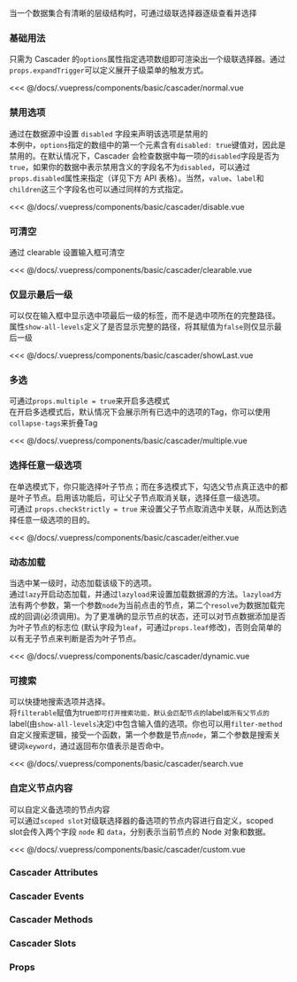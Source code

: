 当一个数据集合有清晰的层级结构时，可通过级联选择器逐级查看并选择

### 基础用法

只需为 Cascader 的`options`属性指定选项数组即可渲染出一个级联选择器。通过`props.expandTrigger`可以定义展开子级菜单的触发方式。

<div class="comp-wrapper mg-16 with-code">
    <div class="comp-disply-wrapper">
        <basic-cascader-normal />
    </div>
</div>

<<< @/docs/.vuepress/components/basic/cascader/normal.vue

### 禁用选项

通过在数据源中设置 `disabled` 字段来声明该选项是禁用的<br>
本例中，`options`指定的数组中的第一个元素含有`disabled: true`键值对，因此是禁用的。在默认情况下，Cascader 会检查数据中每一项的`disabled`字段是否为`true`，如果你的数据中表示禁用含义的字段名不为`disabled`，可以通过`props.disabled`属性来指定（详见下方 API 表格）。当然，`value`、`label`和`children`这三个字段名也可以通过同样的方式指定。

<div class="comp-wrapper mg-16 with-code">
    <div class="comp-disply-wrapper">
        <basic-cascader-disable />
    </div>
</div>

<<< @/docs/.vuepress/components/basic/cascader/disable.vue

### 可清空

通过 clearable 设置输入框可清空

<div class="comp-wrapper mg-16 with-code">
    <div class="comp-disply-wrapper">
        <basic-cascader-clearable />
    </div>
</div>

<<< @/docs/.vuepress/components/basic/cascader/clearable.vue

### 仅显示最后一级

可以仅在输入框中显示选中项最后一级的标签，而不是选中项所在的完整路径。<br>属性`show-all-levels`定义了是否显示完整的路径，将其赋值为`false`则仅显示最后一级

<div class="comp-wrapper mg-16 with-code">
    <div class="comp-disply-wrapper">
        <basic-cascader-showLast />
    </div>
</div>

<<< @/docs/.vuepress/components/basic/cascader/showLast.vue

### 多选

可通过`props.multiple = true`来开启多选模式<br>在开启多选模式后，默认情况下会展示所有已选中的选项的Tag，你可以使用`collapse-tags`来折叠Tag

<div class="comp-wrapper mg-16 with-code">
    <div class="comp-disply-wrapper">
        <basic-cascader-multiple />
    </div>
</div>

<<< @/docs/.vuepress/components/basic/cascader/multiple.vue

### 选择任意一级选项

在单选模式下，你只能选择叶子节点；而在多选模式下，勾选父节点真正选中的都是叶子节点。启用该功能后，可让父子节点取消关联，选择任意一级选项。<br>可通过 `props.checkStrictly = true` 来设置父子节点取消选中关联，从而达到选择任意一级选项的目的。

<div class="comp-wrapper mg-16 with-code">
    <div class="comp-disply-wrapper">
        <basic-cascader-either />
    </div>
</div>

<<< @/docs/.vuepress/components/basic/cascader/either.vue

### 动态加载

当选中某一级时，动态加载该级下的选项。<br>
通过`lazy`开启动态加载，并通过`lazyload`来设置加载数据源的方法。`lazyload`方法有两个参数，第一个参数`node`为当前点击的节点，第二个`resolve`为数据加载完成的回调(必须调用)。为了更准确的显示节点的状态，还可以对节点数据添加是否为叶子节点的标志位 (默认字段为`leaf`，可通过`props.leaf`修改)，否则会简单的以有无子节点来判断是否为叶子节点。

<div class="comp-wrapper mg-16 with-code">
    <div class="comp-disply-wrapper">
        <basic-cascader-dynamic />
    </div>
</div>

<<< @/docs/.vuepress/components/basic/cascader/dynamic.vue

### 可搜索

可以快捷地搜索选项并选择。<br>
将`filterable`赋值为true`即可打开搜索功能，默认会匹配节点的`label`或所有父节点的`label(由`show-all-levels`决定)中包含输入值的选项。你也可以用`filter-method`自定义搜索逻辑，接受一个函数，第一个参数是节点`node`，第二个参数是搜索关键词`keyword`，通过返回布尔值表示是否命中。

<div class="comp-wrapper mg-16 with-code">
    <div class="comp-disply-wrapper">
        <basic-cascader-search />
    </div>
</div>

<<< @/docs/.vuepress/components/basic/cascader/search.vue

### 自定义节点内容

可以自定义备选项的节点内容<br>
可以通过`scoped slot`对级联选择器的备选项的节点内容进行自定义，scoped slot会传入两个字段 `node` 和 `data`，分别表示当前节点的 Node 对象和数据。

<div class="comp-wrapper mg-16 with-code">
    <div class="comp-disply-wrapper">
        <basic-cascader-custom />
    </div>
</div>

<<< @/docs/.vuepress/components/basic/cascader/custom.vue

### Cascader Attributes

<div class="attribute-wrapper mg-16">
    <basic-cascader-attributes />
</div>

### Cascader Events

<div class="attribute-wrapper mg-16">
    <basic-cascader-events />
</div>

### Cascader Methods

<div class="attribute-wrapper mg-16">
    <basic-cascader-methods />
</div>

### Cascader Slots

<div class="attribute-wrapper mg-16">
    <basic-cascader-slots />
</div>

### Props

<div class="attribute-wrapper mg-16">
    <basic-cascader-props />
</div>